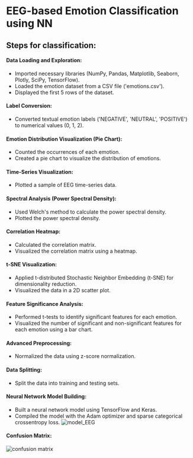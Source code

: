 # EEG-based Emotion Classification using NN

## Steps for classification:

#### Data Loading and Exploration:
- Imported necessary libraries (NumPy, Pandas, Matplotlib, Seaborn, Plotly, SciPy, TensorFlow).
- Loaded the emotion dataset from a CSV file ('emotions.csv').
- Displayed the first 5 rows of the dataset.
#### Label Conversion:
- Converted textual emotion labels ('NEGATIVE', 'NEUTRAL', 'POSITIVE') to numerical values (0, 1, 2).
#### Emotion Distribution Visualization (Pie Chart):
- Counted the occurrences of each emotion.
- Created a pie chart to visualize the distribution of emotions.
#### Time-Series Visualization:
- Plotted a sample of EEG time-series data.
#### Spectral Analysis (Power Spectral Density):
- Used Welch's method to calculate the power spectral density.
- Plotted the power spectral density.
#### Correlation Heatmap:
- Calculated the correlation matrix.
- Visualized the correlation matrix using a heatmap.
#### t-SNE Visualization:
- Applied t-distributed Stochastic Neighbor Embedding (t-SNE) for dimensionality reduction.
- Visualized the data in a 2D scatter plot.
#### Feature Significance Analysis:
- Performed t-tests to identify significant features for each emotion.
- Visualized the number of significant and non-significant features for each emotion using a bar chart.
#### Advanced Preprocessing:
- Normalized the data using z-score normalization.
#### Data Splitting:
- Split the data into training and testing sets.
#### Neural Network Model Building:
- Built a neural network model using TensorFlow and Keras.
- Compiled the model with the Adam optimizer and sparse categorical crossentropy loss.
![model_EEG](https://github.com/sudiptosuvro/EEG-emotion/assets/147235323/93404013-a362-4a2b-993c-6ecbc044bbf8)
#### Confusion Matrix:
![confusion matrix](https://github.com/sudiptosuvro/EEG-emotion/assets/147235323/0e302f64-7a01-464e-aa9d-01362ba28752)

